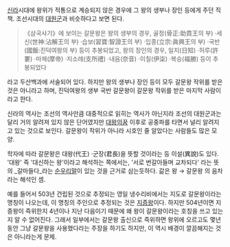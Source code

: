 [신라](%EC%8B%A0%EB%9D%BC.md)시대에 왕위가 적통으로 계승되지 않은 경우에 그 왕의 생부나 장인 등에게 주던 직책.
조선시대의 [대원군](%EB%8C%80%EC%9B%90%EA%B5%B0.md)과 비슷하다고 보면 된다.

> 《삼국사기》에 보이는 갈문왕은 왕의 생부의 경우, 골정(骨正:助賁王의 부) ·세신(世神:沾解王의 부) ·습보(習寶:智證王의 부)
·입종(立宗:眞興王의 부) ·국반(國飯:진덕여왕의 부) 등이 추봉되었고, 왕의 장인의 경우, 일지(日知) ·허루(許婁) ·마제(摩帝)
·지소례(支所禮) ·내음(奈音) ·이칠(伊柒) ·복승(福勝) 등이 추봉되었다

라고 두산백과에 서술되어 있다. 하지만 왕의 생부나 장인 등이 모두 갈문왕 작위를 받은 것은 아니라고 하며, 진덕여왕의 생부 국반 갈문왕이
갈문왕 작위를 받은 마지막 사람이라고 한다.

신라의 역사는 조선의 역사만큼 대중적으로 읽히는 역사가 아닌지라 조선의 대원군과는 달리 거의 알려져 있지 않은 단어였지만 [대왕의꿈](%EB%8C%80%EC%99%95%EC%9D%98%20%EA%BF%88.md) 이후로 공중파를 타면서 널리 알려지고 있는 것으로
보인다. 갈문왕이 작위가 아니라 시호인 줄 알았다는 사람들도 많은 모양.

학자에 따라 갈문왕은 대왕(代王) ·군장(君長)을 뜻할 것이라는 등 이설(異說)도 있다. '대왕' 즉 '대신하는 왕'이라고 해석하는
쪽에서는, '서로 번갈아들며 교차되다' 라는 뜻의 _갈마들다_라는
[순우리말](%EC%88%9C%EC%9A%B0%EB%A6%AC%EB%A7%90.md)이 있는 것을 근거로 삼는듯하다. 갊은 왕 →
갈문왕 의 음차라는 해석인 셈.

예를 들어서 503년 건립된 것으로 추정되는 영일 냉수리비에서는 지도로 갈문왕이라는 명칭이 나오는데, 이 명칭의 주인으로 추정되는 것은
[지증왕](%EC%A7%80%EC%A6%9D%EC%99%95.md)이다. 하지만 504년이면 지증왕이 즉위한지 4년이나 지난 다음이기
때문에 왜 왕이 갈문왕이라는 호칭을 쓰고 있는지 알 수 없어진다. 그래서 일부에서는 갈문왕 출신으로 즉위하면 왕위에 오르고도 몇년동안 그냥
갈문왕을 사용했다라는 주장을 하기도 하지만, 이 역시 배경이 깔끔해지는 것은 아니라는게 문제.

